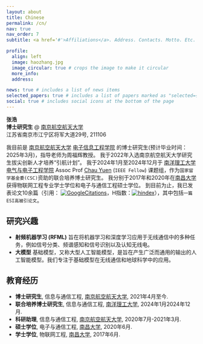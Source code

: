 ```yaml
---
layout: about
title: Chinese
permalink: /cn/
nav: true
nav_order: 7
subtitle: <a href='#'>Affiliations</a>. Address. Contacts. Motto. Etc.

profile:
  align: left
  image: haozhang.jpg
  image_circular: true # crops the image to make it circular
  more_info: 
  address: 

news: true # includes a list of news items
selected_papers: true # includes a list of papers marked as "selected={true}"
social: true # includes social icons at the bottom of the page
---
```

**张浩**<br>
**博士研究生** @  [南京航空航天大学](http://www.nuaa.edu.cn)<br>
江苏省南京市江宁区将军大道29号, 211106<br>

我目前是 [南京航空航天大学](http://www.nuaa.edu.cn) [电子信息工程学院](http://ceie.nuaa.edu.cn/) 的博士研究生(预计毕业时间：2025年3月)，指导老师为周福辉教授。 
我于2022年入选南京航空航天大学研究生拔尖创新人才培养“引航计划”。 
我于2024年1月至2024年12月于 [南洋理工大学](https://www.ntu.edu.sg/)[电气与电子工程学院](https://www.ntu.edu.sg/eee)  Assoc Prof [Chau Yuen](https://dr.ntu.edu.sg/cris/rp/rp02157) (`IEEE Fellow`) 课题组，作为`国家留学基金委(CSC)`资助的联合培养博士研究生。 
我分别于2017年和2020年在[南昌大学](http://www.ncu.edu.cn) 获得物联网工程专业学士学位和电子与通信工程硕士学位。 
到目前为止，我已发表论文10余篇（引用： [![GoogleCitations](https://img.shields.io/endpoint?logo=Google%20Scholar&url=https://cdn.jsdelivr.net/gh/haozhangcn/haozhangcn.github.io@gs/citation.json&labelColor=f6f6f6&color=9cf&style=flat&label=citations)](https://scholar.google.com/citations?user=zs9DkEAAAAAJ)，H指数：[![hindex](https://img.shields.io/endpoint?logo=Google%20Scholar&url=https%3A%2F%2Fcdn.jsdelivr.net%2Fgh%2Fhaozhangcn%2Fhaozhangcn.github.io@gs%2Fh.json&labelColor=f6f6f6&color=9cf&style=flat&label=H-index)](https://scholar.google.com/citations?user=zs9DkEAAAAAJ)），其中包括`一篇ESI高被引论文`。



## 研究兴趣
- **射频机器学习 (RFML)** 旨在将机器学习和深度学习应用于无线通信中的多种任务，例如信号分类、频谱感知和信号识别以及认知无线电。
- **大模型** 基础模型，又称大型人工智能模型，是旨在产生广泛而通用的输出的人工智能模型。我们专注于基础模型在无线通信和地球科学中的应用。

## 教育经历
- **博士研究生**, 信息与通信工程, [南京航空航天大学](http://www.nuaa.edu.cn), 2021年4月至今.
- **联合培养博士研究生**, 信息与通信工程, [南洋理工大学](https://www.ntu.edu.sg/), 2024年1月2024年12月.
- **科研助理**, 信息与通信工程, [南京航空航天大学](http://www.nuaa.edu.cn), 2020年7月-2021年3月.
- **硕士学位**, 电子与通信工程, [南昌大学](http://www.ncu.edu.cn), 2020年6月.
- **学士学位**, 物联网工程, [南昌大学](http://www.ncu.edu.cn), 2017年6月.





